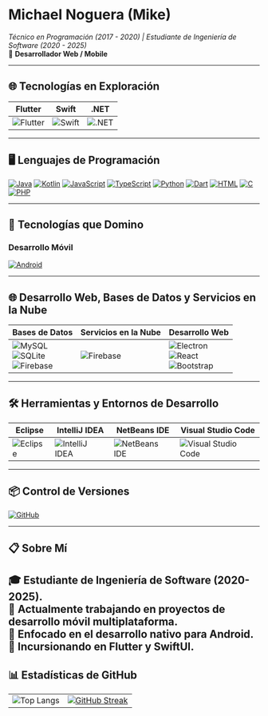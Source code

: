 # **Michael Noguera (Mike)**  
_Técnico en Programación (2017 - 2020) | Estudiante de Ingeniería de Software (2020 - 2025)_  
💼 **Desarrollador Web / Mobile**  

---

## 🌐 **Tecnologías en Exploración**  
| Flutter | Swift | .NET |
|---------|-------|------|
| ![Flutter](https://img.shields.io/badge/Flutter-02569B?logo=flutter&logoColor=fff) | ![Swift](https://img.shields.io/badge/Swift-F54A2A?logo=swift&logoColor=white) | ![.NET](https://img.shields.io/badge/.NET-512BD4?logo=dotnet&logoColor=fff) |

---

## 🖥️ **Lenguajes de Programación**  
[![Java](https://img.shields.io/badge/Java-%23ED8B00.svg?logo=openjdk&logoColor=white)](#) [![Kotlin](https://img.shields.io/badge/Kotlin-%237F52FF.svg?logo=kotlin&logoColor=white)](#) [![JavaScript](https://img.shields.io/badge/JavaScript-F7DF1E?logo=javascript&logoColor=000)](#) [![TypeScript](https://img.shields.io/badge/TypeScript-3178C6?logo=typescript&logoColor=fff)](#) [![Python](https://img.shields.io/badge/Python-3776AB?logo=python&logoColor=fff)](#) [![Dart](https://img.shields.io/badge/Dart-%230175C2.svg?logo=dart&logoColor=white)](#) [![HTML](https://img.shields.io/badge/HTML-%23E34F26.svg?logo=html5&logoColor=white)](#) [![C](https://img.shields.io/badge/C-00599C?logo=c&logoColor=white)](#) [![PHP](https://img.shields.io/badge/php-%23777BB4.svg?&logo=php&logoColor=white)](#)  

---

## 🚀 **Tecnologías que Domino**  

### **Desarrollo Móvil**  
[![Android](https://img.shields.io/badge/Android-3DDC84?logo=android&logoColor=white)](#)  

---

## 🌐 **Desarrollo Web, Bases de Datos y Servicios en la Nube**  
| Bases de Datos | Servicios en la Nube | Desarrollo Web |
|----------------|-----------------------|----------------|
| ![MySQL](https://img.shields.io/badge/MySQL-4479A1?logo=mysql&logoColor=fff)<br>![SQLite](https://img.shields.io/badge/SQLite-%2307405e.svg?logo=sqlite&logoColor=white)<br>![Firebase](https://img.shields.io/badge/Firebase-039BE5?logo=Firebase&logoColor=white) | ![Firebase](https://img.shields.io/badge/Firebase-039BE5?logo=Firebase&logoColor=white) | ![Electron](https://img.shields.io/badge/Electron-2B2E3A?logo=electron&logoColor=fff)<br>![React](https://img.shields.io/badge/React-%2320232a.svg?logo=react&logoColor=%2361DAFB)<br>![Bootstrap](https://img.shields.io/badge/Bootstrap-7952B3?logo=bootstrap&logoColor=fff) |

---

## 🛠️ **Herramientas y Entornos de Desarrollo**  
| Eclipse | IntelliJ IDEA | NetBeans IDE | Visual Studio Code |
|---------|---------------|--------------|---------------------|
| ![Eclipse](https://img.shields.io/badge/Eclipse-FE7A16.svg?logo=Eclipse&logoColor=white) | ![IntelliJ IDEA](https://img.shields.io/badge/IntelliJIDEA-000000.svg?logo=intellij-idea&logoColor=white) | ![NetBeans IDE](https://img.shields.io/badge/NetBeans%20IDE-1B6AC6.svg?logo=apache-netbeans-ide&logoColor=white) | ![Visual Studio Code](https://custom-icon-badges.demolab.com/badge/Visual%20Studio%20Code-0078d7.svg?logo=vsc&logoColor=white) |

---

## 📦 **Control de Versiones**  
[![GitHub](https://img.shields.io/badge/GitHub-%23121011.svg?logo=github&logoColor=white)](#)  

---

## 📋 **Sobre Mí**  
🎓 Estudiante de Ingeniería de Software (2020-2025).  
💼 Actualmente trabajando en proyectos de desarrollo móvil multiplataforma.  
🌱 Enfocado en el desarrollo nativo para Android.  
🚀 Incursionando en Flutter y SwiftUI.  
---

## 📊 **Estadísticas de GitHub**  
<table style="width:100%;">
  <tr>
    <td>
      <img src="https://github-readme-stats.vercel.app/api/top-langs/?username=AntonioNoguera&layout=compact&bg_color=00000000&theme=radical&card_width=500px&langs_count=8&locale=es&hide=CSS" alt="Top Langs">
    </td>
    <td>
      <a href="https://git.io/streak-stats">
        <img src="https://streak-stats.demolab.com?user=AntonioNoguera&theme=radical&hide_border=true" alt="GitHub Streak">
      </a>
    </td>
  </tr>
</table>
